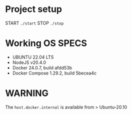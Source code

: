 # Project setup
START
`./start`
STOP
`./stop`

# Working OS SPECS
- UBUNTU 22.04 LTS 
- NodeJS v20.4.0
- Docker 24.0.7, build afdd53b
- Docker Compose 1.29.2, build 5becea4c

# WARNING
The `host.docker.internal` is available from > Ubuntu-20.10
